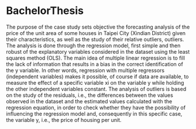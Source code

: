 # BachelorThesis

The purpose of the case study sets objective the forecasting analysis of the price of the unit area of some houses in Taipei City (Xindian District) given their characteristics, as well as the study of their relative outliers, outliers.
The analysis is done through the regression model, first simple and then robust of the explanatory variables considered in the dataset using the least squares method (OLS). The main idea of multiple linear regression is to fill the lack of information that results in a bias in the correct identification of the y variable. In other words, regression with multiple regressors (independent variables) makes it possible, of course if data are available, to measure the effect of a specific variable xi on the variable y while holding the other independent variables constant.
The analysis of outliers is based on the study of the residuals, i.e., the differences between the values observed in the dataset and the estimated values calculated with the regression equation, in order to check whether they have the possibility of influencing the regression model and, consequently in this specific case, the variable y, i.e., the price of housing per unit.
